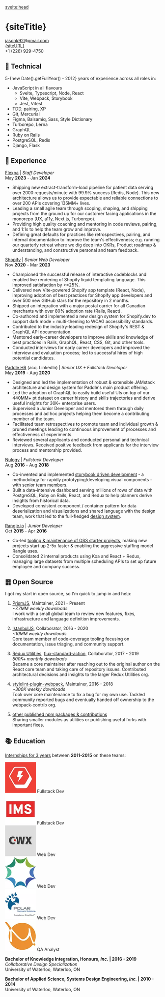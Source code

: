 <script>
   import { siteTitle, siteDescription, siteURL, siteLink } from '$lib/config.js';
</script>

<svelte:head>

  <title>{siteTitle} | Staff Dev Resume</title>
  <meta name="description" content="{siteTitle} - {siteDescription} Resume" />
</svelte:head>

<div class='print-only flex justify-between print-title'>

# {siteTitle}

jasonk92@gmail.com<br>
[{siteURL}]({siteLink})<br>
+1 (226) 929-4750

</div>

<article>
<aside class='technical'>

## 🧰 Technical

5-{new Date().getFullYear() - 2012} years of experience across all roles in:

- JavaScript in all flavours
  - Svelte, Typescript, Node, React
  - Vite, Webpack, Storybook
  - Jest, Vitest
- TDD, pairing, XP
- Git, Mercurial
- Figma, Balsamiq, Sass, Style Dictionary
- Turborepo, Lerna
- GraphQL
- Ruby on Rails
- PostgreSQL, Redis
- Django, Flask

</aside>

<section class='experience'>

## 🎒 Experience

[Flexpa](https://flexpa.com) | _Staff Developer_<br>
May **2023** - Jan **2024**

- Shipping new extract-transform-load pipeline for patient data serving over 2000 requests/minute with 99.9% success (Redis, Node). This new architecture allows us to provide expectable and reliable connections to over 200 APIs covering 135MM+ lives.
- Leading a small agile team through scoping, shaping, and shipping projects from the ground up for our customer facing applications in the monorepo (UX, a11y, Next.js, Turborepo).
- Providing high quality coaching and mentoring in code reviews, pairing, and 1:1s to help the team grow and improve.
- Defining great defaults for practices like retrospectives, pairing, and internal documentation to improve the team's effectiveness; e.g. running our quarterly retreat where we dig deep into OKRs, Product roadmap & understanding, and constructive personal and team feedback.

[Shopify](https://shopify.dev) | _Senior Web Developer_<br>
Nov **2020** - Mar **2023**

- Championed the successful release of interactive codeblocks and enabled live rendering of Shopify liquid templating language. This improved satisfaction by >=25%.
- Delivered new Vite-powered Shopify app template (React, Node), improving adoption of best practices for Shopify app developers and over 500 new GitHub stars for the repository in 2 months.
- Shipped an integration with a major postal carrier for all Canadian merchants with over 80% adoption rate (Rails, React).
- Co-authored and implemented a new design system for Shopify.dev to support dark mode + multi-theming to WCAG accessibility standards.
- Contributed to the industry-leading redesign of Shopify's REST & GraphQL API documentation.
- Mentored early-career developers to improve skills and knowledge of best practices in Rails, GraphQL, React, CSS, Git, and other tools.
- Conducted interviews for early career developers and improved the interview and evaluation process; led to successful hires of high potential candidates.

[Paddle HR](https://www.paddlehr.com) (acq. LinkedIn) | _Senior UX + Fullstack Developer_<br>
May **2019** - Aug **2020**

- Designed and led the implementation of robust & extensible JAMstack architecture and design system for Paddle's main product offering.
- Led the adoption of GraphQL to easily build useful UIs on top of our 440MM+ pt dataset on career history and skills trajectories and derive useful insights for 30K+ enterprise users.
- Supervised a Junior Developer and mentored them through daily processes and ad hoc projects helping them become a contributing member of the team.
- Facilitated team retrospectives to promote team and individual growth & pruned meetings leading to continuous improvement of processes and effectiveness of experiments.
- Reviewed several applicants and conducted personal and technical interviews. Received positive feedback from applicants for the interview process and mentorship provided.

[Nulogy](http://nulogy.com) | _Fullstack Developer_<br>
Aug **2016** - Aug **2018**

- Co-invented and implemented [storybook driven development](https://medium.com/nulogy/storybook-driven-development-a3c517276c07) - a methodology for rapidly prototyping/developing visual components - with senior team members.
- Built a data-intensive dashboard serving millions of rows of data with PostgreSQL, Ruby on Rails, React, and Redux to help planners derive insights from historical data.
- Developed consistent component / container pattern for data deserialization and visualizations and shared language with the design team, work that led to the full-fledged [design system](https://nulogy.design/).

[Rangle.io](http://rangle.io) | _Junior Developer_<br>
Oct **2015** - Apr **2016**

- Co-led [tooling & maintenance of OSS starter projects](https://github.com/rangle?utf8=%E2%9C%93&q=starter&type=&language=), making new projects start up 2-5x faster & enabling the aggressive staffing model Rangle uses.
- Consolidated 2 internal products using Koa and React + Redux, managing large datasets from multiple scheduling APIs to set up future employee and company success.

</section>

<section class='oss'>

## ䷢ Open Source

I got my start in open source, so I'm quick to jump in and help:

1. [PrismJS](https://github.com/prismjs/prism), Maintainer, 2021 - Present<br>
   _~7.7MM weekly downloads_<br>
   I work with a small global team to review new features, fixes, infrastructure and language definition improvements.

1. [IstanbulJS](https://github.com/istanbuljs), Collaborator, 2016 - 2020<br>
   _~10MM weekly downloads_<br>
   Core team member of code-coverage tooling focusing on documentation, issue triaging, and community support.

<span class='no-print'>

3. [Redux Utilities](https://github.com/redux-utilities), [flux-standard-action](https://www.npmjs.com/package/flux-standard-action), Collaborator, 2017 - 2019<br>
   _500K+ monthly downloads_<br>
   Became a core maintainer after reaching out to the original author on the React core team and taking care of repository issues. Contributed architectural decisions and insights to the larger Redux Utilities org.

1. [stylelint-plugin-webpack](https://github.com/webpack-contrib/stylelint-webpack-plugin), Maintainer, 2016 - 2018<br>
   _~300K weekly downloads_<br>
   Took over core maintenance to fix a bug for my own use. Tackled community reported bugs and eventually handed off ownership to the webpack-contrib org.

1. [other published npm packages & contributions](https://www.npmjs.com/~jakxz)<br>
   Sharing smaller modules as utilities or publishing useful forks with important fixes.

</span>
</section>
<section class='education'>

## 📚 Education

[Internships for 3 years](https://linkedin.com/in/jgkurian) between **2011-2015** on these teams:

<div class="flex gap-y-4 flex-wrap justify-between captions">
  <div class="basis-1/3 inline-flex flex-col items-center"><img width="100" height="100" src="/images/boltmade.webp" alt="Boltmade logo" title="Fullstack Developer at Boltmade" /> Fullstack Dev</div>
  <div class="basis-1/3 inline-flex flex-col items-center"><img width="100" height="100" src="/images/ims.webp" alt="Intelligent Mechatronic Systems Inc. logo" title="Fullstack Developer at IMS" /> Fullstack Dev</div>
  <div class="basis-1/3 inline-flex flex-col items-center"><img width="100" height="100" src="/images/coreworx.webp" alt="Coreworx Inc. logo" title="Web Developer at Coreworx" /> Web Dev</div>
  <div class="basis-1/3 inline-flex flex-col items-center"><img width="100" height="100" src="/images/bluesun.webp" alt="BlueSun logo" title="Web Developer at BlueSun / Wealthserv" /> Web Dev</div>
  <div class="basis-1/3 inline-flex flex-col items-center"><img width="100" height="100" src="/images/polar.webp" title="Web Developer at Polar Geomatics Solutions LP" alt="Polar Geomatics Solutions logo" /> Web Dev</div>
  <div class="basis-1/3 inline-flex flex-col items-center"><img width="100" height="100" src="/images/morega.webp" alt="Morega systems logo" title="QA Analyst at Morega Systems Inc."/> QA Analyst</div>
</div>

**Bachelor of Knowledge Integration, Honours, _inc._ | 2016 - 2019**<br>
_Collaborative Design Specialization_<br>
University of Waterloo, Waterloo, ON

**Bachelor of Applied Science, Systems Design Engineering, _inc._ | 2010 - 2014**<br>
University of Waterloo, Waterloo, ON

</section>
</article>

<style src='./resume.scss' />
